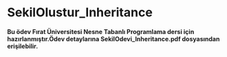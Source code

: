 # SekilOlustur_Inheritance

#### Bu ödev Fırat Üniversitesi Nesne Tabanlı Programlama dersi için hazırlanmıştır.Ödev detaylarına SekilOdevi_Inheritance.pdf dosyasından erişilebilir.
 
